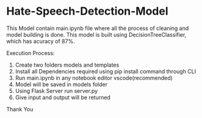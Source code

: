 # Hate-Speech-Detection-Model

This Model contain main.ipynb file where all the process of cleaning and model building is done. This model is built using DecisionTreeClassifier, which has acuracy of 87%. 


Execution Process:
1. Create two folders models and templates
2. Install all Dependencies required using pip install command through CLI
3. Run main.ipynb in any notebook editor vscode(recommended)
4. Model will be saved in models folder
5. Using Flask Server run server.py
6. Give input and output will be returned

Thank You
